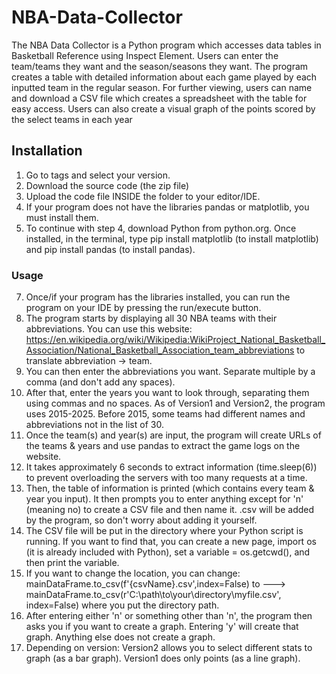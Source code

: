 # NBA-Data-Collector
The NBA Data Collector is a Python program which accesses data tables in Basketball Reference using Inspect Element.
Users can enter the team/teams they want and the season/seasons they want.
The program creates a table with detailed information about each game played by each inputted team in the regular season. 
For further viewing, users can name and download a CSV file which creates a spreadsheet with the table for easy access.
Users can also create a visual graph of the points scored by the select teams in each year

## Installation
1. Go to tags and select your version.
2. Download the source code (the zip file)
3. Upload the code file INSIDE the folder to your editor/IDE.
4. If your program does not have the libraries pandas or matplotlib, you must install them.
5. To continue with step 4, download Python from python.org. Once installed, in the terminal, type pip install matplotlib (to install matplotlib) and pip install pandas (to install pandas).

### Usage
7. Once/if your program has the libraries installed, you can run the program on your IDE by pressing the run/execute button.
8. The program starts by displaying all 30 NBA teams with their abbreviations. You can use this website: 
   https://en.wikipedia.org/wiki/Wikipedia:WikiProject_National_Basketball_Association/National_Basketball_Association_team_abbreviations to translate abbreviation -> team.
9. You can then enter the abbreviations you want. Separate multiple by a comma (and don't add any spaces).
10. After that, enter the years you want to look through, separating them using commas and no spaces.
   As of Version1 and Version2, the program uses 2015-2025. Before 2015, some teams had different names and abbreviations not in the list of 30.
11. Once the team(s) and year(s) are input, the program will create URLs of the teams & years and use pandas to extract the game logs on the website.
12. It takes approximately 6 seconds to extract information (time.sleep(6)) to prevent overloading the servers with too many requests at a time.
13. Then, the table of information is printed (which contains every team & year you input). It then prompts you to enter anything except for 'n' (meaning no) to create a CSV file and then name it.
    .csv will be added by the program, so don't worry about adding it yourself.
14. The CSV file will be put in the directory where your Python script is running. If you want to find that, you can create a new page, import os (it is already included with Python), set a variable = os.getcwd(), and then print the variable.
15. If you want to change the location, you can change: mainDataFrame.to_csv(f'{csvName}.csv',index=False) to ---> mainDataFrame.to_csv(r'C:\path\to\your\directory\myfile.csv', index=False) where you put the directory path.
16. After entering either 'n' or something other than 'n', the program then asks you if you want to create a graph. Entering 'y' will create that graph. Anything else does not create a graph.
17. Depending on version:
    Version2 allows you to select different stats to graph (as a bar graph).
    Version1 does only points (as a line graph).
